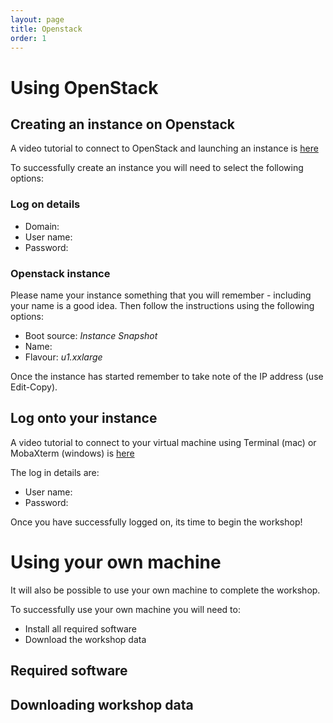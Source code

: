 ```yaml
---
layout: page
title: Openstack
order: 1
---
```

# Using OpenStack

## Creating an instance on Openstack

A video tutorial to connect to OpenStack and launching an instance is [here](https://youtu.be/JIoFJBWTtlg)

To successfully create an instance you will need to select the following options:

### Log on details
* Domain:
* User name:
* Password:


### Openstack instance
Please name your instance something that you will remember - including your name is a good idea. Then follow the instructions using the following options:

* Boot source: _Instance Snapshot_
* Name:
* Flavour: _u1.xxlarge_

Once the instance has started remember to take note of the IP address (use Edit-Copy).

## Log onto your instance

A video tutorial to connect to your virtual machine using Terminal (mac) or MobaXterm (windows) is [here](https://youtu.be/qPPBjTSppvE)

The log in details are:
* User name:
* Password:

Once you have successfully logged on, its time to begin the workshop!

# Using your own machine

It will also be possible to use your own machine to complete the workshop.

To successfully use your own machine you will need to:
* Install all required software
* Download the workshop data

## Required software

## Downloading workshop data 
